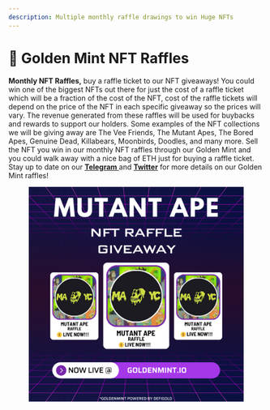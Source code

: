 ```yaml
---
description: Multiple monthly raffle drawings to win Huge NFTs
---
```


# 👾 Golden Mint NFT Raffles

**Monthly NFT Raffles,** buy a raffle ticket to our NFT giveaways! You could win one of the biggest NFTs out there for just the cost of a raffle ticket which will be a fraction of the cost of the NFT, cost of the raffle tickets will depend on the price of the NFT in each specific giveaway so the prices will vary. The revenue generated from these raffles will be used for buybacks and rewards to support our holders. Some examples of the NFT collections we will be giving away are The Vee Friends, The Mutant Apes, The Bored Apes, Genuine Dead, Killabears, Moonbirds, Doodles, and many more. Sell the NFT you win in our monthly NFT raffles through our Golden Mint and you could walk away with a nice bag of ETH just for buying a raffle ticket. Stay up to date on our [**Telegram** ](https://t.me/DefiGold\_Official)and [**Twitter**](https://twitter.com/Defi\_Gold\_Miner) for more details on our Golden Mint raffles!

<figure><img src="../.gitbook/assets/AAAA.png" alt=""><figcaption></figcaption></figure>
